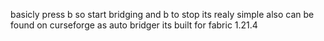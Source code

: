 basicly press b so start bridging and b to stop its realy simple also can be found on curseforge as auto bridger its built for fabric 1.21.4
